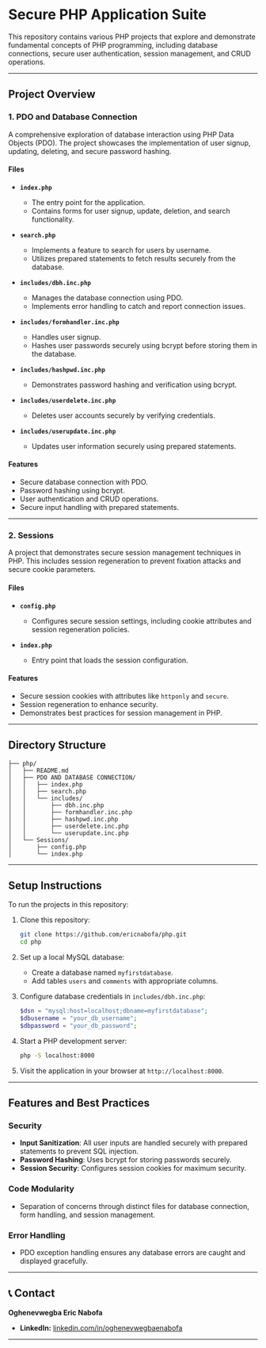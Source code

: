 # Secure PHP Application Suite

This repository contains various PHP projects that explore and demonstrate fundamental concepts of PHP programming, including database connections, secure user authentication, session management, and CRUD operations.

---

## Project Overview

### **1. PDO and Database Connection**
A comprehensive exploration of database interaction using PHP Data Objects (PDO). The project showcases the implementation of user signup, updating, deleting, and secure password hashing.

#### **Files**

- **`index.php`**
  - The entry point for the application.
  - Contains forms for user signup, update, deletion, and search functionality.

- **`search.php`**
  - Implements a feature to search for users by username.
  - Utilizes prepared statements to fetch results securely from the database.

- **`includes/dbh.inc.php`**
  - Manages the database connection using PDO.
  - Implements error handling to catch and report connection issues.

- **`includes/formhandler.inc.php`**
  - Handles user signup.
  - Hashes user passwords securely using bcrypt before storing them in the database.

- **`includes/hashpwd.inc.php`**
  - Demonstrates password hashing and verification using bcrypt.

- **`includes/userdelete.inc.php`**
  - Deletes user accounts securely by verifying credentials.

- **`includes/userupdate.inc.php`**
  - Updates user information securely using prepared statements.

#### **Features**

- Secure database connection with PDO.
- Password hashing using bcrypt.
- User authentication and CRUD operations.
- Secure input handling with prepared statements.

---

### **2. Sessions**
A project that demonstrates secure session management techniques in PHP. This includes session regeneration to prevent fixation attacks and secure cookie parameters.

#### **Files**

- **`config.php`**
  - Configures secure session settings, including cookie attributes and session regeneration policies.

- **`index.php`**
  - Entry point that loads the session configuration.

#### **Features**

- Secure session cookies with attributes like `httponly` and `secure`.
- Session regeneration to enhance security.
- Demonstrates best practices for session management in PHP.

---

## Directory Structure

```plaintext
├── php/
│   ├── README.md
│   ├── PDO AND DATABASE CONNECTION/
│   │   ├── index.php
│   │   ├── search.php
│   │   └── includes/
│   │       ├── dbh.inc.php
│   │       ├── formhandler.inc.php
│   │       ├── hashpwd.inc.php
│   │       ├── userdelete.inc.php
│   │       └── userupdate.inc.php
│   └── Sessions/
│       ├── config.php
│       └── index.php
```

---

## Setup Instructions

To run the projects in this repository:

1. Clone this repository:
   ```bash
   git clone https://github.com/ericnabofa/php.git
   cd php
   ```

2. Set up a local MySQL database:
   - Create a database named `myfirstdatabase`.
   - Add tables `users` and `comments` with appropriate columns.

3. Configure database credentials in `includes/dbh.inc.php`:
   ```php
   $dsn = "mysql:host=localhost;dbname=myfirstdatabase";
   $dbusername = "your_db_username";
   $dbpassword = "your_db_password";
   ```

4. Start a PHP development server:
   ```bash
   php -S localhost:8000
   ```

5. Visit the application in your browser at `http://localhost:8000`.

---

## Features and Best Practices

### **Security**
- **Input Sanitization**: All user inputs are handled securely with prepared statements to prevent SQL injection.
- **Password Hashing**: Uses bcrypt for storing passwords securely.
- **Session Security**: Configures session cookies for maximum security.

### **Code Modularity**
- Separation of concerns through distinct files for database connection, form handling, and session management.

### **Error Handling**
- PDO exception handling ensures any database errors are caught and displayed gracefully.

---


## **📞 Contact**  

**Oghenevwegba Eric Nabofa**  
- **LinkedIn:** [linkedin.com/in/oghenevwegbaenabofa](https://www.linkedin.com/in/oghenevwegbaenabofa/)  

---


